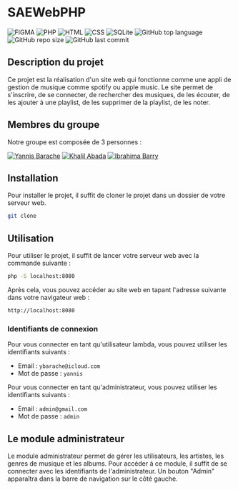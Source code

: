 # SAEWebPHP
![FIGMA](https://img.shields.io/badge/FIGMA-000000?style=for-the-badge&logo=figma&logoColor=white)
![PHP](https://img.shields.io/badge/PHP-000000?style=for-the-badge&logo=php&logoColor=white)
![HTML](https://img.shields.io/badge/HTML-000000?style=for-the-badge&logo=html5&logoColor=white)
![CSS](https://img.shields.io/badge/CSS-000000?style=for-the-badge&logo=css3&logoColor=white)
![SQLite](https://img.shields.io/badge/SQLite-000000?style=for-the-badge&logo=sqlite&logoColor=white)
![GitHub top language](https://img.shields.io/github/languages/top/Khalil-45/SAEWebPHP?style=for-the-badge)
![GitHub repo size](https://img.shields.io/github/repo-size/Khalil-45/SAEWebPHP?style=for-the-badge)
![GitHub last commit](https://img.shields.io/github/last-commit/Khalil-45/SAEWebPHP?style=for-the-badge)

## Description du projet 
Ce projet est la réalisation d'un site web qui fonctionne comme une appli de gestion de musique comme spotify ou apple music. Le site permet de s'inscrire, de se connecter, de rechercher des musiques, de les écouter, de les ajouter à une playlist, de les supprimer de la playlist, de les noter.

## Membres du groupe
Notre groupe est composée de 3 personnes :

[![Yannis Barache](https://img.shields.io/badge/Yannis%20Barache-000000?style=for-the-badge&logo=github&logoColor=white)](https://github.com/Yannis-barache)
[![Khalil Abada](https://img.shields.io/badge/Khalil%20Abada-000000?style=for-the-badge&logo=github&logoColor=white)](https://github.com/khalil-45)
[![Ibrahima Barry](https://img.shields.io/badge/Ibrahima%20Barry-000000?style=for-the-badge&logo=github&logoColor=white)](https://github.com/ibarry25)


## Installation
Pour installer le projet, il suffit de cloner le projet dans un dossier de votre serveur web. 
```bash
git clone
```

## Utilisation
Pour utiliser le projet, il suffit de lancer votre serveur web avec la commande suivante :

```bash
php -S localhost:8080
```
Après cela, vous pouvez accéder au site web en tapant l'adresse suivante dans votre navigateur web :
```bash
http://localhost:8080
```

### Identifiants de connexion

Pour vous connecter en tant qu'utilisateur lambda, vous pouvez utiliser les identifiants suivants :

- Email : `ybarache@icloud.com`
- Mot de passe : `yannis`

Pour vous connecter en tant qu'administrateur, vous pouvez utiliser les identifiants suivants :

- Email : `admin@gmail.com`
- Mot de passe : `admin`

## Le module administrateur
Le module administrateur permet de gérer les utilisateurs, les artistes, les genres de musique et les albums.
Pour accéder à ce module, il suffit de se connecter avec les identifiants de l'administrateur. 
Un bouton "Admin" apparaîtra dans la barre de navigation sur le côté gauche.




